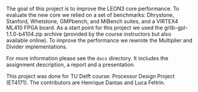 The goal of this project is to improve the LEON3 core performance. To evaluate the new core we relied on a set of benchmarks: Dhrystone, Stanford, Whetstone, GMPbench, and MiBench suites, and a VIRTEX4 ML410 FPGA board. As a start point for this project we used the grlib-gpl-1.1.0-b4104.zip archive (provided by the course instructors but also available online). To improve the performance we rewrote the Multiplier and Divider implementations.

For more information please see the `docs` directory. It includes the assignment description, a report and a presentation.

This project was done for TU Delft course: Processor Design Project (ET4171).
The contributors are Henrique Dantas and Luca Feltrin.



 